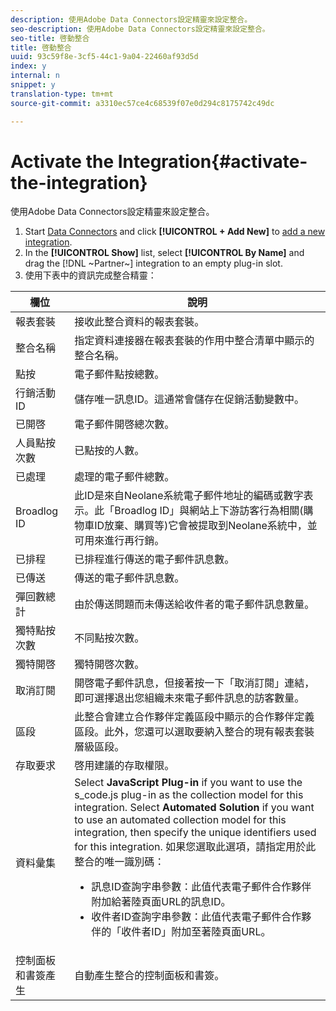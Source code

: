 ```yaml
---
description: 使用Adobe Data Connectors設定精靈來設定整合。
seo-description: 使用Adobe Data Connectors設定精靈來設定整合。
seo-title: 啓動整合
title: 啓動整合
uuid: 93c59f8e-3cf5-44c1-9a04-22460af93d5d
index: y
internal: n
snippet: y
translation-type: tm+mt
source-git-commit: a3310ec57ce4c68539f07e0d294c8175742c49dc

---
```



# Activate the Integration{#activate-the-integration}

使用Adobe Data Connectors設定精靈來設定整合。

1. Start [Data Connectors](https://marketing.adobe.com/resources/help/en_US/genesis/c_overview.html) and click **[!UICONTROL + Add New]** to [add a new integration](https://marketing.adobe.com/resources/help/en_US/genesis/t_add_integration.html).
1. In the **[!UICONTROL Show]** list, select **[!UICONTROL By Name]** and drag the [!DNL ~Partner~] integration to an empty plug-in slot.
1. 使用下表中的資訊完成整合精靈：

| 欄位 | 說明 |
|--- |--- |
| 報表套裝 | 接收此整合資料的報表套裝。 |
| 整合名稱 | 指定資料連接器在報表套裝的作用中整合清單中顯示的整合名稱。 |
| 點按 | 電子郵件點按總數。 |
| 行銷活動 ID | 儲存唯一訊息ID。這通常會儲存在促銷活動變數中。 |
| 已開啓 | 電子郵件開啓總次數。 |
| 人員點按次數 | 已點按的人數。 |
| 已處理 | 處理的電子郵件總數。 |
| Broadlog ID | 此ID是來自Neolane系統電子郵件地址的編碼或數字表示。此「Broadlog ID」與網站上下游訪客行為相關(購物車ID放棄、購買等)它會被提取到Neolane系統中，並可用來進行再行銷。 |
| 已排程 | 已排程進行傳送的電子郵件訊息數。 |
| 已傳送 | 傳送的電子郵件訊息數。 |
| 彈回數總計 | 由於傳送問題而未傳送給收件者的電子郵件訊息數量。 |
| 獨特點按次數 | 不同點按次數。 |
| 獨特開啓 | 獨特開啓次數。 |
| 取消訂閱 | 開啓電子郵件訊息，但接著按一下「取消訂閱」連結，即可選擇退出您組織未來電子郵件訊息的訪客數量。 |
| 區段 | 此整合會建立合作夥伴定義區段中顯示的合作夥伴定義區段。此外，您還可以選取要納入整合的現有報表套裝層級區段。 |
| 存取要求 | 啓用建議的存取權限。 |
| 資料彙集 | Select **JavaScript Plug-in** if you want to use the s_code.js plug-in as the collection model for this integration. Select **Automated Solution** if you want to use an automated collection model for this integration, then specify the unique identifiers used for this integration. 如果您選取此選項，請指定用於此整合的唯一識別碼： <ul><li>訊息ID查詢字串參數：此值代表電子郵件合作夥伴附加給著陸頁面URL的訊息ID。</li><li>收件者ID查詢字串參數：此值代表電子郵件合作夥伴的「收件者ID」附加至著陸頁面URL。</li></ul> |
| 控制面板和書簽產生 | 自動產生整合的控制面板和書簽。 |